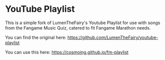 # YouTube Playlist

This is a simple fork of LumenTheFairy's Youtube Playlist for use with songs from the Fangame Music Quiz, catered to fit Fangame Marathon needs.

You can find the original here: https://github.com/LumenTheFairy/youtube-playlist

You can use this here: https://cosmoing.github.io/fm-playlist
